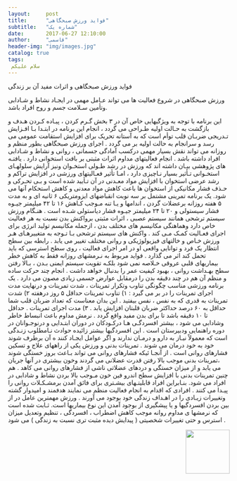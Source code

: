 ```yaml
---
layout:     post
title:      "فواید ورزش صبحگاهی"
subtitle:   "شماره یک"
date:       2017-06-27 12:10:00
author:     "قاسمی"
header-img: "img/images.jpg"
catalog: true
tags:
 سلام علیکم 
---
```


فواید ورزش صبحگاهی و اثرات مفید آن بر زندگی

ورزش صبحگاهی در شروع فعالیت ها  می تواند عـامل مهمی در ایجـاد نشاط و شـادابی وتأمین سـلامت جسم و روح افراد باشد.

این برنامه با توجه به ویژگیهایی خاص آن در ۳ بخش گـرم کردن ، پیـاده کـردن هـدف و بازگشت به حـالت اولیه طـراحی می گردد ، انجام این برنامه در ابتـدا بـا افـزایش تـدریجی ضربـان قلب توأم است که به آستانه تحریک برای افزایش استقامت عمومی می رسد و سرانجام به حالت اولیه بر می گردد .
اجرای ورزش صبحگاهی بطور منظم و روزانه می تواند نقش بسیار مهمی درکسب آمادگی جسمانی ، روانی و نشاط و شـادابی افراد  داشته باشد . انجام فعالیتهای مداوم اثرات مثبتی بر بافت استخوانی دارد . یافتـه های پژوهشی بیـان داشته اند که ورزش در رشد طـولی استخـوان ونیز آرایش سلولهـای استخـوانی تـأثیر بسیار نـاچیزی دارد ، امـا تأثیر فعـالیتهای ورزشی در افزایش تراکم و رشد عرضی استخوان با افزایش مواد معـدنی در آن تـأیید شده است و بـی تحـرکی و حـذف فشار مکانیکی از استخوان ها باعث کاهش مواد معدنی و کاهش استحکام آنها می شود.
یک برنامه تمرینی مشتمل بر سه نوبت انقباضهای ایزومتریکی ۶ ثانیه ای و به مدت ۵ هفته روزانه برعضلات گردن ، اندامها و یـا تنه مـوجب کـاهش ۱۶ تا ۴۲ میلیمتر جیـوه فشار سیستولی و ۲۰ تا ۲۴ میلیمتر جیـوه فشار دیاستولی شـده است . هنـگام ورزش سیستم ترشحی همانند سیستم عصبی ، اثرات مثبتی برواکنش بدن نسبت به هر فعالیت خاص دارد وهماهنگی مکانیسم های مختلف بدن ، ازجمله مکانیسم تولید انرژی برای اجرای فعـالیت کمـک مـی کند . واکنش های سیستم ترشحی بـا تـوجه به متغییرهـای هـر ورزش خـاص و خالتهای فیزیولوژیکی و روانی مختلف تغییر می یابد . رابطه بین سطح انتظار یک فرد و توانایی واقعی او در امر اجرای فعالیت ، روی سطح استرسی که باید تحمل کند اثر می گذارد . فواید مربوط به نـرمشهای روزانه فقط به کاهش خطر بیماریهای قلبی عروقی خـلاصه نمی شود بلکـه تقویت سیستم ایمنی بـدن ، بـالا رفتن سطح بهـداشت روانی ، بهبود کیفیت عمر را بدنبال خواهد داشت . انجام چند حرکت ساده و منظم آن هم در چند دقیقه بدن را درمقابل عوارض جسمی زیادی مصون می دارد . یک برنامه ورزشی مناسب چگونگی تناوب وتکرار تمرینات ، شدت تمرینات و درنهایت مدت اجرای تمرینات را در بر می گیرد :
۱) تناوب تمرینات حداقل ۵ روز درهفته
۲) شدت تمرینات به قدری که به نفس ، نفس بیفتید . این بدان معناست که تعداد ضربان قلب شما حداقل به ۶۰ درصد حداکثر ضربان قلبتان افزایش یابد .
۳) مدت اجرای تمرینات . حداقل تا ۱۰ دقیقه باشد تا برای بدن مفید واقع گردد .
نرمش مداوم باعث انبساط خاطر وشادابی می شود ، بیشتر افسردگـی هـا درکـودکان در دوران ابتـدایی و درنوجـوانان در دوره راهنمایی ودبیرستان است . این افسردگیها بیشتر زائیده حوادث نـامطلوب زنـدگی است که معمولاً نیـاز به دارو و درمـان ندارند و اگر عوامل ایجـاد کنند ه آن برطرف شوند خود به خود درمان می شوند .
تمرینات بدنی و ورزش یکی از راههای علاج و تسکین فشارهای روانی است . از آنجـا ئیکه فشارهای روانی می تواند بـاعث بروز خستگی شوند ،تمرینات بدنی موجب بالا رفتن قدرت عضلانی می گردند وخون بیشتری در آنها جریان می یابد و از میزان خستگی و دردهای عضلاتی ناشی از فشارهای روانی می کاهد . هم چنین تمرینات بدنی با افزایش سطح اندرو فین خون مـوجب بالا بردن نشاط و شادابی در افراد می شود. بنـابراین افراد قابلیتـهای بیشـتری برای فائق آمدن برمشـکـلات روانی را پیـدا می کنند . افرادی  که اقدام به انجام فعالیت منظم می نمایند هدفمند و امیدوار گشته وتغییرات زیـادی را در اهـداف زندگی خود بوجود می آورند .
ورزش مهمترین عامل در از بین بردن افسردگیها و یا پیشگیری از بوجود آمدن این نوع بیماریها است. ثـابت شده است که نرمشها ی مداوم روانه موجب کاهش اضطراب ، افسردگی ، تنظیم وتعدیل میزان استرس و حتی تغییرات شخصیتی ( پیدایش دیده مثبت تری نسبت به زندگی ) می شود .





<a href="https://github.com/grouh-salamat/grouh-salamat.github.io/raw/master/img/52.jpg"><img style="float: right;width=100px;height:100px" src="https://github.com/grouh-salamat/grouh-salamat.github.io/raw/master/img/52.jpg"></a>

